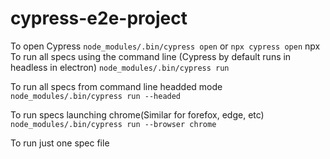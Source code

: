 # cypress-e2e-project

To open Cypress
`node_modules/.bin/cypress open`
or
`npx cypress open`
npx
To run all specs using the command line (Cypress by default runs in headless in electron)
`node_modules/.bin/cypress run`

To run all specs from command line headded mode
`node_modules/.bin/cypress run --headed`

To run specs launching chrome(Similar for forefox, edge, etc)
`node_modules/.bin/cypress run --browser chrome`

To run just one spec file
